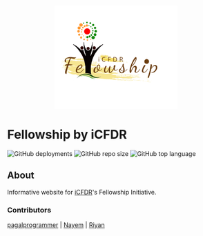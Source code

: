 <p align="center">
<img src='logos/logo.png' height="240px"/>
</p>

# Fellowship by iCFDR

![GitHub deployments](https://img.shields.io/github/deployments/icfdr/fellowship/github-pages?label=website)
![GitHub repo size](https://img.shields.io/github/repo-size/icfdr/fellowship)
![GitHub top language](https://img.shields.io/github/languages/top/icfdr/fellowship)

## About
Informative website for [iCFDR](http://icfdr.org/)'s Fellowship Initiative.

### Contributors
[pagalprogrammer](https://pagalprogrammer.dev) | [Nayem](https://github.com/akhtar016) | [Riyan](https://github.com/riyandharne-123)
